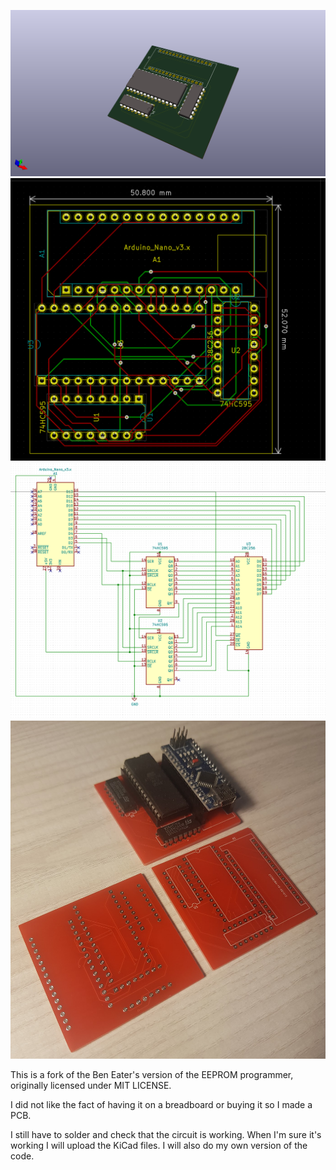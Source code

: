 ![3D View](MyVersion/3DView.png)
![PCB](MyVersion/PCB.png)
![Schematic](MyVersion/Schematic.png)
![Result](MyVersion/FinalResult.png)

This is a fork of the Ben Eater's version of the EEPROM programmer, originally licensed under MIT LICENSE.

I did not like the fact of having it on a breadboard or buying it so I made a PCB.

I still have to solder and check that the circuit is working.
When I'm sure it's working I will upload the KiCad files.
I will also do my own version of the code.
